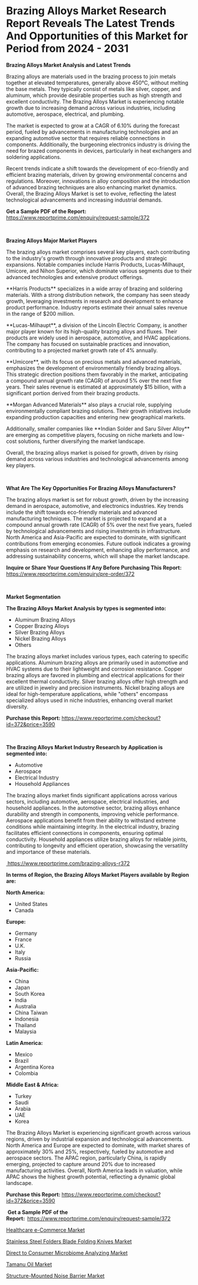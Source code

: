 <p><h1>Brazing Alloys Market Research Report Reveals The Latest Trends And Opportunities of this Market for Period from 2024 - 2031</h1></p><p><strong>Brazing Alloys Market Analysis and Latest Trends</strong></p>
<p><p>Brazing alloys are materials used in the brazing process to join metals together at elevated temperatures, generally above 450°C, without melting the base metals. They typically consist of metals like silver, copper, and aluminum, which provide desirable properties such as high strength and excellent conductivity. The Brazing Alloys Market is experiencing notable growth due to increasing demand across various industries, including automotive, aerospace, electrical, and plumbing. </p><p>The market is expected to grow at a CAGR of 6.10% during the forecast period, fueled by advancements in manufacturing technologies and an expanding automotive sector that requires reliable connections in components. Additionally, the burgeoning electronics industry is driving the need for brazed components in devices, particularly in heat exchangers and soldering applications. </p><p>Recent trends indicate a shift towards the development of eco-friendly and efficient brazing materials, driven by growing environmental concerns and regulations. Moreover, innovations in alloy composition and the introduction of advanced brazing techniques are also enhancing market dynamics. Overall, the Brazing Alloys Market is set to evolve, reflecting the latest technological advancements and increasing industrial demands.</p></p>
<p><strong>Get a Sample PDF of the Report:&nbsp;</strong> <a href="https://www.reportprime.com/enquiry/request-sample/372">https://www.reportprime.com/enquiry/request-sample/372</a></p>
<p>&nbsp;</p>
<p><strong>Brazing Alloys Major Market Players</strong></p>
<p><p>The brazing alloys market comprises several key players, each contributing to the industry's growth through innovative products and strategic expansions. Notable companies include Harris Products, Lucas-Milhaupt, Umicore, and Nihon Superior, which dominate various segments due to their advanced technologies and extensive product offerings.</p><p>**Harris Products** specializes in a wide array of brazing and soldering materials. With a strong distribution network, the company has seen steady growth, leveraging investments in research and development to enhance product performance. Industry reports estimate their annual sales revenue in the range of $200 million.</p><p>**Lucas-Milhaupt**, a division of the Lincoln Electric Company, is another major player known for its high-quality brazing alloys and fluxes. Their products are widely used in aerospace, automotive, and HVAC applications. The company has focused on sustainable practices and innovation, contributing to a projected market growth rate of 4% annually.</p><p>**Umicore**, with its focus on precious metals and advanced materials, emphasizes the development of environmentally friendly brazing alloys. This strategic direction positions them favorably in the market, anticipating a compound annual growth rate (CAGR) of around 5% over the next five years. Their sales revenue is estimated at approximately $15 billion, with a significant portion derived from their brazing products.</p><p>**Morgan Advanced Materials** also plays a crucial role, supplying environmentally compliant brazing solutions. Their growth initiatives include expanding production capacities and entering new geographical markets.</p><p>Additionally, smaller companies like **Indian Solder and Saru Silver Alloy** are emerging as competitive players, focusing on niche markets and low-cost solutions, further diversifying the market landscape.</p><p>Overall, the brazing alloys market is poised for growth, driven by rising demand across various industries and technological advancements among key players.</p></p>
<p>&nbsp;</p>
<p><strong>What Are The Key Opportunities For Brazing Alloys Manufacturers?</strong></p>
<p><p>The brazing alloys market is set for robust growth, driven by the increasing demand in aerospace, automotive, and electronics industries. Key trends include the shift towards eco-friendly materials and advanced manufacturing techniques. The market is projected to expand at a compound annual growth rate (CAGR) of 5% over the next five years, fueled by technological advancements and rising investments in infrastructure. North America and Asia-Pacific are expected to dominate, with significant contributions from emerging economies. Future outlook indicates a growing emphasis on research and development, enhancing alloy performance, and addressing sustainability concerns, which will shape the market landscape.</p></p>
<p><strong>Inquire or Share Your Questions If Any Before Purchasing This Report:</strong> <a href="https://www.reportprime.com/enquiry/pre-order/372">https://www.reportprime.com/enquiry/pre-order/372</a></p>
<p>&nbsp;</p>
<p><strong>Market Segmentation</strong></p>
<p><strong>The Brazing Alloys Market Analysis by types is segmented into:</strong></p>
<p><ul><li>Aluminum Brazing Alloys</li><li>Copper Brazing Alloys</li><li>Silver Brazing Alloys</li><li>Nickel Brazing Alloys</li><li>Others</li></ul></p>
<p><p>The brazing alloys market includes various types, each catering to specific applications. Aluminum brazing alloys are primarily used in automotive and HVAC systems due to their lightweight and corrosion resistance. Copper brazing alloys are favored in plumbing and electrical applications for their excellent thermal conductivity. Silver brazing alloys offer high strength and are utilized in jewelry and precision instruments. Nickel brazing alloys are ideal for high-temperature applications, while "others" encompass specialized alloys used in niche industries, enhancing overall market diversity.</p></p>
<p><strong>Purchase this Report:&nbsp;</strong><a href="https://www.reportprime.com/checkout?id=372&price=3590">https://www.reportprime.com/checkout?id=372&price=3590</a></p>
<p>&nbsp;</p>
<p><strong>The Brazing Alloys Market Industry Research by Application is segmented into:</strong></p>
<p><ul><li>Automotive</li><li>Aerospace</li><li>Electrical Industry</li><li>Household Appliances</li></ul></p>
<p><p>The brazing alloys market finds significant applications across various sectors, including automotive, aerospace, electrical industries, and household appliances. In the automotive sector, brazing alloys enhance durability and strength in components, improving vehicle performance. Aerospace applications benefit from their ability to withstand extreme conditions while maintaining integrity. In the electrical industry, brazing facilitates efficient connections in components, ensuring optimal conductivity. Household appliances utilize brazing alloys for reliable joints, contributing to longevity and efficient operation, showcasing the versatility and importance of these materials.</p></p>
<p><a href="https://www.reportprime.com/brazing-alloys-r372">&nbsp;https://www.reportprime.com/brazing-alloys-r372</a></p>
<p><strong>In terms of Region, the Brazing Alloys Market Players available by Region are:</strong></p>
<p>
    <p> <strong> North America: </strong>
        <ul>
            <li>United States</li>
            <li>Canada</li>
        </ul>
        </p> 
    <p> <strong> Europe: </strong>
        <ul>
            <li>Germany</li>
            <li>France</li>
            <li>U.K.</li>
            <li>Italy</li>
            <li>Russia</li>
        </ul>
        </p> 
    <p> <strong> Asia-Pacific: </strong>
        <ul>
            <li>China</li>
            <li>Japan</li>
            <li>South Korea</li>
            <li>India</li>
            <li>Australia</li>
            <li>China Taiwan</li>
            <li>Indonesia</li>
            <li>Thailand</li>
            <li>Malaysia</li>
        </ul>
        </p> 
    <p> <strong> Latin America: </strong>
        <ul>
            <li>Mexico</li>
            <li>Brazil</li>
            <li>Argentina Korea</li>
            <li>Colombia</li>
        </ul>
        </p> 
    <p> <strong> Middle East & Africa: </strong>
        <ul>
            <li>Turkey</li>
            <li>Saudi</li>
            <li>Arabia</li>
            <li>UAE</li>
            <li>Korea</li>
        </ul>
    </p>
    </p>
<p><p>The Brazing Alloys Market is experiencing significant growth across various regions, driven by industrial expansion and technological advancements. North America and Europe are expected to dominate, with market shares of approximately 30% and 25%, respectively, fueled by automotive and aerospace sectors. The APAC region, particularly China, is rapidly emerging, projected to capture around 20% due to increased manufacturing activities. Overall, North America leads in valuation, while APAC shows the highest growth potential, reflecting a dynamic global landscape.</p></p>
<p><strong>Purchase this Report: </strong><a href="https://www.reportprime.com/checkout?id=372&price=3590">https://www.reportprime.com/checkout?id=372&price=3590</a></p>
<p>&nbsp;<strong>Get a Sample PDF of the Report:&nbsp;&nbsp;</strong><a href="https://www.reportprime.com/enquiry/request-sample/372">https://www.reportprime.com/enquiry/request-sample/372</a></p>
<p><strong></strong></p>
<p><p><a href="https://issuu.com/reportprime-2/docs/healthcare-e-commerce-market-size-2_13e455f52b68ab">Healthcare e-Commerce Market</a></p><p><a href="https://www.linkedin.com/pulse/stainless-steel-folders-blade-folding-knives-market-forecast-2gs3e?trackingId=k2j5JF4BT9OLT7JrcMWcXQ%3D%3D">Stainless Steel Folders Blade Folding Knives Market</a></p><p><a href="https://issuu.com/reportprime-2/docs/direct-to-consumer-microbiome-analy_251fe418376e0c">Direct to Consumer Microbiome Analyzing Market</a></p><p><a href="https://github.com/bmorecock/Market-Research-Report-List-5/blob/main/tamanu-oil-market.md">Tamanu Oil Market</a></p><p><a href="https://www.linkedin.com/pulse/global-structure-mounted-noise-barrier-market-size-share-nik8f?trackingId=Mb0BN1IhTCSpH8y68CmE9w%3D%3D">Structure-Mounted Noise Barrier Market</a></p></p>
